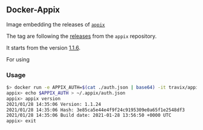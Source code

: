 ## Docker-Appix

Image embedding the releases of [`appix`](https://github.com/Travix-International/appix/tree/master)

The tag are following the [releases](https://github.com/Travix-International/appix/releases) from the `appix` repository.

It starts from the version [1.1.6](https://github.com/Travix-International/appix/releases/tag/1.1.16).

For using 

### Usage

```bash
$> docker run -e APPIX_AUTH=$(cat ./auth.json | base64) -it travix/appix
appix> echo $APPIX_AUTH > ~/.appix/auth.json
appix> appix version
2021/01/28 14:35:06 Version: 1.1.24
2021/01/28 14:35:06 Hash: 3e85ca5e44e4f9f24c9195309e0a65f1e2548df3
2021/01/28 14:35:06 Build date: 2021-01-28 13:56:50 +0000 UTC
appix> exit
```
